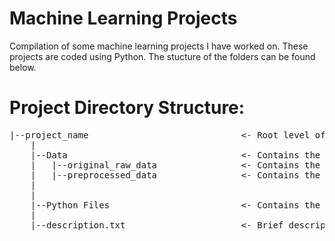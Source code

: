 # Machine Learning Projects
Compilation of some machine learning projects I have worked on. These projects are coded using Python. The stucture of the folders can be found below.


# Project Directory Structure:
<pre>
|--project_name                             <- Root level of the project that was uploaded into GitHub.
    |
    |--Data                                 <- Contains the data used in project.
    |   |--original_raw_data                <- Contains the original state of the data before it was preprocessed.
    |   |--preprocessed_data                <- Contains the data that was preprocessed and cleaned using Python in order to get it ready for the ML model.
    |   
    |
    |--Python Files                         <- Contains the code written in Python for the machine learning project.
    |
    |--description.txt                      <- Brief description of the project.
<pre>
